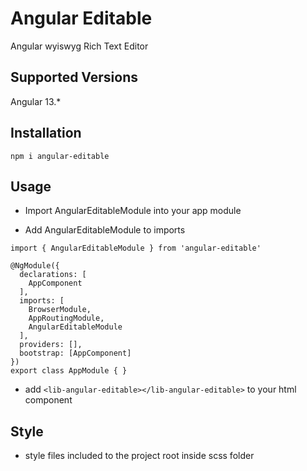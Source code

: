 # Angular Editable

Angular wyiswyg Rich Text Editor

## Supported Versions

Angular 13.*

## Installation

`npm i angular-editable`

## Usage

* Import AngularEditableModule into your app module

* Add AngularEditableModule to imports

```
import { AngularEditableModule } from 'angular-editable'

@NgModule({
  declarations: [
    AppComponent
  ],
  imports: [
    BrowserModule,
    AppRoutingModule,
    AngularEditableModule
  ],
  providers: [],
  bootstrap: [AppComponent]
})
export class AppModule { }
```

* add `<lib-angular-editable></lib-angular-editable>` to your html component

## Style

* style files included to the project root inside scss folder
